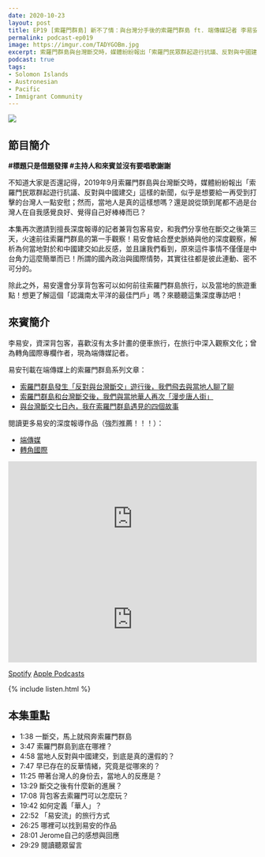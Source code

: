 ```yaml
---
date: 2020-10-23
layout: post
title: EP19 [索羅門群島] 新不了情：與台灣分手後的索羅門群島 ft. 端傳媒記者 李易安
permalink: podcast-ep019
image: https://imgur.com/TADYGOBm.jpg
excerpt: 索羅門群島與台灣斷交時，媒體紛紛報出「索羅門民眾群起遊行抗議、反對與中國建交」這樣的新聞，不禁讓人懷疑：當地人真的是這樣想嗎？還是根本就只是台灣人自我感覺良好而已？本集再次邀請到擅長深度報導的記者兼背包客易安，和我們分享他在斷交之後第三天，火速前往索羅門群島的第一手觀察！易安會結合歷史脈絡與他的深度觀察，解析為何當地對於和中國建交如此反感，同時也會分享背包客可以如何前往索羅門群島旅行！
podcast: true
tags:
- Solomon Islands
- Austronesian
- Pacific
- Immigrant Community
---
```


![](https://imgur.com/TADYGOB.jpg)

## 節目簡介

**#標題只是借題發揮 #主持人和來賓並沒有要唱歌謝謝**

不知道大家是否還記得，2019年9月索羅門群島與台灣斷交時，媒體紛紛報出「索羅門民眾群起遊行抗議、反對與中國建交」這樣的新聞，似乎是想要給一再受到打擊的台灣人一點安慰；然而，當地人是真的這樣想嗎？還是說從頭到尾都不過是台灣人在自我感覺良好、覺得自己好棒棒而已？

本集再次邀請到擅長深度報導的記者兼背包客易安，和我們分享他在斷交之後第三天，火速前往索羅門群島的第一手觀察！易安會結合歷史脈絡與他的深度觀察，解析為何當地對於和中國建交如此反感，並且讓我們看到，原來這件事情不僅僅是中台角力這麼簡單而已！所謂的國內政治與國際情勢，其實往往都是彼此連動、密不可分的。

除此之外，易安還會分享背包客可以如何前往索羅門群島旅行，以及當地的旅遊重點！想更了解這個「認識南太平洋的最佳門戶」嗎？來聽聽這集深度專訪吧！

## 來賓簡介

李易安，資深背包客，喜歡沒有太多計畫的便車旅行，在旅行中深入觀察文化；曾為轉角國際專欄作者，現為端傳媒記者。

易安刊載在端傳媒上的索羅門群島系列文章：

* [索羅門群島發生「反對與台灣斷交」遊行後，我們飛去與當地人聊了聊](https://theinitium.com/article/20191022-taiwan-solomon-islands/)
* [索羅門群島和台灣斷交後，我們與當地華人再次「漫步唐人街」](https://theinitium.com/article/20191024-taiwan-solomon-chinatown/)
* [與台灣斷交七日內，我在索羅門群島遇見的四個故事](https://theinitium.com/article/20191031-taiwan-solomon-island-story/)

閱讀更多易安的深度報導作品（強烈推薦！！！）：

* [端傳媒](https://theinitium.com/author/cEoTwTZK)
* [轉角國際](https://global.udn.com/author/articles/1020/1458)

<iframe src="https://open.spotify.com/embed-podcast/episode/7BeUawEqYoH6TVRyRqAj5i" width="100%" height="232" frameborder="0" allowtransparency="true" allow="encrypted-media"></iframe>

<iframe allow="autoplay *; encrypted-media *; fullscreen *" frameborder="0" height="175" style="width:100%;max-width:660px;overflow:hidden;background:transparent;" sandbox="allow-forms allow-popups allow-same-origin allow-scripts allow-storage-access-by-user-activation allow-top-navigation-by-user-activation" src="https://embed.podcasts.apple.com/tw/podcast/id1518914711?i=1000495854035"></iframe>

[Spotify](https://open.spotify.com/episode/7BeUawEqYoH6TVRyRqAj5i)
[Apple Podcasts](https://podcasts.apple.com/tw/podcast/id1518914711?i=1000495854035)

{% include listen.html %}

## 本集重點

* 1:38 一斷交，馬上就飛奔索羅門群島
* 3:47 索羅門群島到底在哪裡？
* 4:58 當地人反對與中國建交，到底是真的還假的？
* 7:47 早已存在的反華情緒，究竟是從哪來的？
* 11:25 帶著台灣人的身份去，當地人的反應是？
* 13:29 斷交之後有什麼新的進展？
* 17:08 背包客去索羅門可以怎麼玩？
* 19:42 如何定義「華人」？
* 22:52 「易安流」的旅行方式
* 26:25 哪裡可以找到易安的作品
* 28:01 Jerome自己的感想與回應
* 29:29 閱讀聽眾留言
